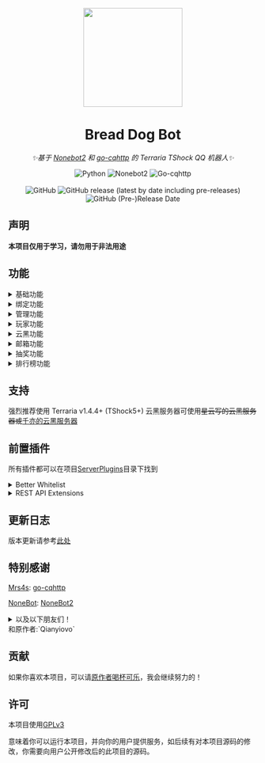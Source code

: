 <p align="center">
    <img src="logo.jpg" width="200px" height="200px">
</p>

<div align="center">

# Bread Dog Bot

_✨基于 [Nonebot2](https://github.com/nonebot/nonebot2) 和 [go-cqhttp](https://github.com/Mrs4s/go-cqhttp) 的 Terraria TShock QQ 机器人✨_

![Python](https://img.shields.io/badge/python-3.8.6%2B-blue)
![Nonebot2](https://img.shields.io/badge/nonebot-2.0.0-yellow)
![Go-cqhttp](https://img.shields.io/badge/go--cqhttp-1.0.0-red)
<br/>    
![GitHub](https://img.shields.io/github/license/Qianyiovo/bread_dog_bot)
![GitHub release (latest by date including pre-releases)](https://img.shields.io/github/v/release/Qianyiovo/bread_dog_bot?include_prereleases)
![GitHub (Pre-)Release Date](https://img.shields.io/github/release-date-pre/Qianyiovo/bread_dog_bot)


</div>

## 声明

**本项目仅用于学习，请勿用于非法用途**


## 功能

<details>
<summary>基础功能</summary>


+ 添加服务器
+ 删除服务器
+ 重置服务器列表
+ 服务器列表
+ 在线
+ 执行
+ 发送
+ 进度
</details>

<details>
<summary>绑定功能</summary>


+ 添加白名单
+ 删除白名单
+ 绑定白名单
+ 改绑白名单
+ 自删白名单
+ 重置白名单列表
</details>

<details>
<summary>管理功能</summary>


+ 添加管理员
+ 删除管理员
+ 管理员列表
</details>

<details>
<summary>玩家功能</summary>


+ 签到
+ 添加金币
+ 扣除金币
+ 设置金币
+ 玩家信息
+ 玩家背包
</details>

<details>
<summary>云黑功能</summary>


+ 云黑检测
+ 云黑信息
+ 添加云黑
+ 删除云黑
</details>

<details>
<summary>邮箱功能</summary>


+ 玩家邮箱
+ 添加邮件
+ 删除邮件
+ 发送邮件
+ 领取邮件
+ 回收邮件
</details>

<details>
<summary>抽奖功能</summary>


+ 随机抽奖
+ 奖池列表
+ 奖池
+ 添加奖池
+ 删除奖池
+ 添加奖池物品
+ 删除奖池物品
+ 奖池抽奖
</details>

<details>
<summary>排行榜功能</summary>


+ coming soon...
</details>


## 支持
强烈推荐使用 Terraria v1.4.4+ (TShock5+)
云黑服务器可使用~~星云写的云黑服务器或~~[千亦的云黑服务器](https://github.com/Qianyiovo/bread_dog_blacklist_system)


## 前置插件

所有插件都可以在项目[ServerPlugins](https://github.com/Qianyiovo/bread_dog_bot/tree/main/ServerPlugins)目录下找到

<details>
<summary>Better Whitelist</summary>

**必备插件**

更好的白名单


</details>

<details>
<summary>REST API Extensions</summary>

**可选插件**

扩展了 REST API，可以获取玩家的背包、进度等信息

以下功能需要安装此插件才能正常使用
+ 玩家背包
+ 进度
</details>


## 更新日志
版本更新请参考[此处](change_log.md)


## 特别感谢

[Mrs4s](https://github.com/Mrs4s): [go-cqhttp](https://github.com/Mrs4s/go-cqhttp)

[NoneBot](https://github.com/nonebot): [NoneBot2](https://github.com/nonebot/nonebot2)

<details>
<summary>以及以下朋友们！</summary>


+ BestATong 88.00 CNY
+ 迅猛龙 20.00 CNY
+ 问心 50.00 CNY

</details>
和原作者:`Qianyiovo`

## 贡献

如果你喜欢本项目，可以请[原作者喝杯可乐](https://afdian.net/@qianyiovo)，我会继续努力的！


## 许可

本项目使用[GPLv3](https://www.gnu.org/licenses/gpl-3.0.html)

意味着你可以运行本项目，并向你的用户提供服务，如后续有对本项目源码的修改，你需要向用户公开修改后的此项目的源码。

